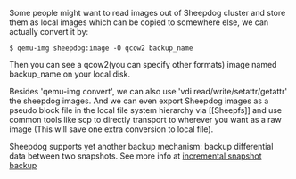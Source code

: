 Some people might want to read images out of Sheepdog cluster and store them as local images which can be copied to somewhere else, we can actually convert it by:

    $ qemu-img sheepdog:image -O qcow2 backup_name

Then you can see a qcow2(you can specify other formats) image named backup_name on your local disk.

Besides 'qemu-img convert', we can also use 'vdi read/write/setattr/getattr' the sheepdog images. And we can even export Sheepdog images as a pseudo block file in the local file system hierarchy via [[Sheepfs]] and use common tools like scp to directly transport to wherever you want as a raw image (This will save one extra conversion to local file).

Sheepdog supports yet another backup mechanism: backup differential data between two snapshots. See more info at [incremental snapshot backup](http://comments.gmane.org/gmane.comp.file-systems.sheepdog/6749)